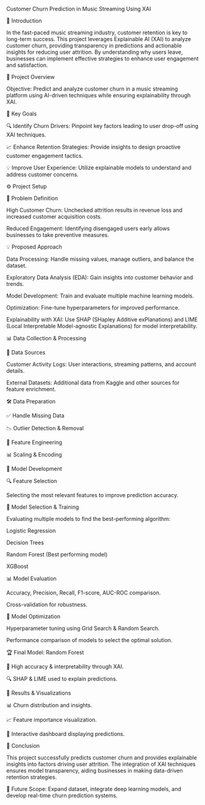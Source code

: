  Customer Churn Prediction in Music Streaming Using XAI

📌 Introduction

In the fast-paced music streaming industry, customer retention is key to long-term success. This project leverages Explainable AI (XAI) to analyze customer churn, providing transparency in predictions and actionable insights for reducing user attrition. By understanding why users leave, businesses can implement effective strategies to enhance user engagement and satisfaction.

🚀 Project Overview

Objective: Predict and analyze customer churn in a music streaming platform using AI-driven techniques while ensuring explainability through XAI.

🎯 Key Goals

🔍 Identify Churn Drivers: Pinpoint key factors leading to user drop-off using XAI techniques.

📈 Enhance Retention Strategies: Provide insights to design proactive customer engagement tactics.

💡 Improve User Experience: Utilize explainable models to understand and address customer concerns.

⚙ Project Setup

📝 Problem Definition

High Customer Churn: Unchecked attrition results in revenue loss and increased customer acquisition costs.

Reduced Engagement: Identifying disengaged users early allows businesses to take preventive measures.

💡 Proposed Approach

Data Processing: Handle missing values, manage outliers, and balance the dataset.

Exploratory Data Analysis (EDA): Gain insights into customer behavior and trends.

Model Development: Train and evaluate multiple machine learning models.

Optimization: Fine-tune hyperparameters for improved performance.

Explainability with XAI: Use SHAP (SHapley Additive exPlanations) and LIME (Local Interpretable Model-agnostic Explanations) for model interpretability.

📊 Data Collection & Processing

📂 Data Sources

Customer Activity Logs: User interactions, streaming patterns, and account details.

External Datasets: Additional data from Kaggle and other sources for feature enrichment.

🛠 Data Preparation

✅ Handle Missing Data

📉 Outlier Detection & Removal

🔄 Feature Engineering

📊 Scaling & Encoding

🧠 Model Development

🔍 Feature Selection

Selecting the most relevant features to improve prediction accuracy.

🤖 Model Selection & Training

Evaluating multiple models to find the best-performing algorithm:

Logistic Regression

Decision Trees

Random Forest (Best performing model)

XGBoost

📊 Model Evaluation

Accuracy, Precision, Recall, F1-score, AUC-ROC comparison.

Cross-validation for robustness.

🔧 Model Optimization

Hyperparameter tuning using Grid Search & Random Search.

Performance comparison of models to select the optimal solution.

🏆 Final Model: Random Forest

🚀 High accuracy & interpretability through XAI.

🔍 SHAP & LIME used to explain predictions.

📸 Results & Visualizations

📊 Churn distribution and insights.

📈 Feature importance visualization.

📌 Interactive dashboard displaying predictions.

🎯 Conclusion

This project successfully predicts customer churn and provides explainable insights into factors driving user attrition. The integration of XAI techniques ensures model transparency, aiding businesses in making data-driven retention strategies.

📌 Future Scope: Expand dataset, integrate deep learning models, and develop real-time churn prediction systems.
